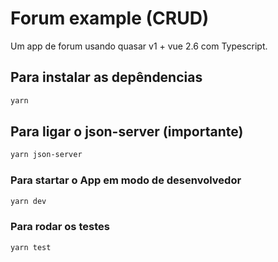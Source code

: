 # Forum example (CRUD)

Um app de forum usando quasar v1 + vue 2.6 com Typescript. 

## Para instalar as depêndencias
```bash
yarn
```

## Para ligar o json-server (importante)
```bash
yarn json-server
```

### Para startar o App em modo de desenvolvedor
```bash
yarn dev
```



### Para rodar os testes
```bash
yarn test
```




